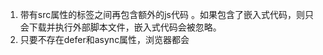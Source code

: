1. 带有src属性的<script>元素不应该在<script>和</script>标签之间再包含额外的js代码
。如果包含了嵌入式代码，则只会下载并执行外部脚本文件，嵌入式代码会被忽略。
2. 只要不存在defer和async属性，浏览器都会<script>元素在页面中出现的先后顺序对它们依次进行解析。